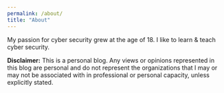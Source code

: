 ```yaml
---
permalink: /about/
title: "About"
---
```


My passion for cyber security grew at the age of 18.
I like to learn & teach cyber security.












**Disclaimer:** This is a personal blog. Any views or opinions represented in this blog are personal and do not represent the organizations that I may or may not be associated with in professional or personal capacity, unless explicitly stated.